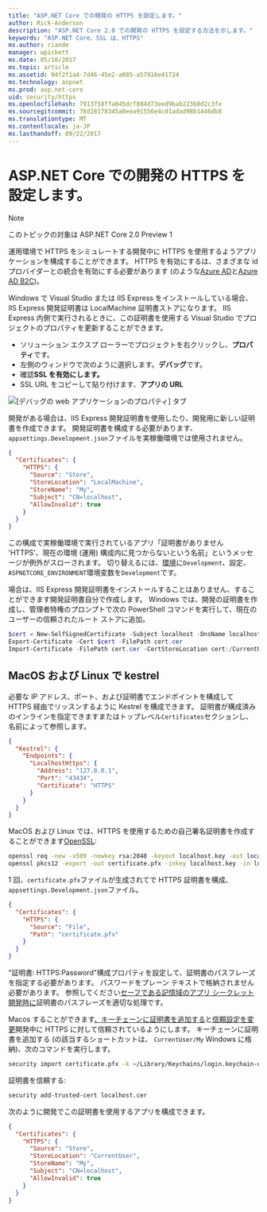 ```yaml
---
title: "ASP.NET Core での開発の HTTPS を設定します。"
author: Rick-Anderson
description: "ASP.NET Core 2.0 での開発の HTTPS を設定する方法を示します。"
keywords: "ASP.NET Core、SSL は、HTTPS"
ms.author: riande
manager: wpickett
ms.date: 05/10/2017
ms.topic: article
ms.assetid: 94f2f1a4-7d46-45e2-a085-a57916e41724
ms.technology: aspnet
ms.prod: asp.net-core
uid: security/https
ms.openlocfilehash: 7913758ffa045dcf884d73eed9bab223b8d2c3fe
ms.sourcegitcommit: 78d28178345a0eea91556e4cd1adad98b1446db8
ms.translationtype: MT
ms.contentlocale: ja-JP
ms.lasthandoff: 09/22/2017
---
```

# <a name="setting-up-https-for-development-in-aspnet-core"></a>ASP.NET Core での開発の HTTPS を設定します。

> [!NOTE] 
> このトピックの対象は ASP.NET Core 2.0 Preview 1

運用環境で HTTPS をシミュレートする開発中に HTTPS を使用するようアプリケーションを構成することができます。 HTTPS を有効にするは、さまざまな id プロバイダーとの統合を有効にする必要があります (のような[Azure AD](https://azure.microsoft.com/services/active-directory)と[Azure AD B2C](https://azure.microsoft.com/services/active-directory-b2c/))。

<a name="iisxpress"></a>

Windows で Visual Studio または IIS Express をインストールしている場合、IIS Express 開発証明書は LocalMachine 証明書ストアになります。 IIS Express 内側で実行されるときに、この証明書を使用する Visual Studio でプロジェクトのプロパティを更新することができます。

   * ソリューション エクスプ ローラーでプロジェクトを右クリックし、**プロパティ**です。
   * 左側のウィンドウで次のように選択します。**デバッグ**です。
   * 確認**SSL を有効にします。**
   * SSL URL をコピーして貼り付けます、**アプリの URL**

![[デバッグの web アプリケーションのプロパティ] タブ](enforcing-ssl/_static/ssl.png)

開発がある場合は、IIS Express 開発証明書を使用したり、開発用に新しい証明書を作成できます。 開発証明書を構成する必要があります、`appsettings.Development.json`ファイルを実稼働環境では使用されません。

```json
{
  "Certificates": {
    "HTTPS": {
      "Source": "Store",
      "StoreLocation": "LocalMachine",
      "StoreName": "My",
      "Subject": "CN=localhost",
      "AllowInvalid": true
    }
  }
}
```

この構成で実稼働環境で実行されているアプリ「証明書がありません 'HTTPS'、現在の環境 (運用) 構成内に見つからないという名前」というメッセージが例外がスローされます。 切り替えるには、[環境](xref:fundamentals/environments)に`Development`、設定、`ASPNETCORE_ENVIRONMENT`環境変数を`Development`です。

場合は、IIS Express 開発証明書をインストールすることはありません、することができます開発証明書自分で作成します。 Windows では、開発の証明書を作成し、管理者特権のプロンプトで次の PowerShell コマンドを実行して、現在のユーザーの信頼されたルート ストアに追加。

```powershell
$cert = New-SelfSignedCertificate -Subject localhost -DnsName localhost -FriendlyName "ASP.NET Core Development" -KeyUsage DigitalSignature -TextExtension @("2.5.29.37={text}1.3.6.1.5.5.7.3.1") 
Export-Certificate -Cert $cert -FilePath cert.cer
Import-Certificate -FilePath cert.cer -CertStoreLocation cert:/CurrentUser/Root
```

<a name="OpenSSL"></a>

## <a name="kestrel-on--macos-and-linux"></a>MacOS および Linux で kestrel

必要な IP アドレス、ポート、および証明書でエンドポイントを構成して HTTPS 経由でリッスンするように Kestrel を構成できます。 証明書が構成済みのインラインを指定できますまたはトップレベル`Certificates`セクションし、名前によって参照します。

```json
{
  "Kestrel": {
    "Endpoints": {
      "LocalhostHttps": {
        "Address": "127.0.0.1",
        "Port": "43434",
        "Certificate": "HTTPS"
      }
    }
  }
}

```

MacOS および Linux では、HTTPS を使用するための自己署名証明書を作成することができます[OpenSSL](https://www.openssl.org/):

```bash
openssl req -new -x509 -newkey rsa:2048 -keyout localhost.key -out localhost.cer -days 365 -subj /CN=localhost
openssl pkcs12 -export -out certificate.pfx -inkey localhost.key -in localhost.cer
```

1 回、`certificate.pfx`ファイルが生成されてで HTTPS 証明書を構成、`appsettings.Development.json`ファイル。

```json
{
  "Certificates": {
    "HTTPS": {
      "Source": "File",
      "Path": "certificate.pfx"
    }
  }
}
```

"証明書: HTTPS:Password"構成プロパティを設定して、証明書のパスフレーズを指定する必要があります。 パスワードをプレーン テキストで格納されません必要があります。 参照してください[セーフである記憶域のアプリ シークレット開発時に](app-secrets.md)証明書のパスフレーズを適切な処理です。

Macos することができます[、キーチェーンに証明書を追加する](https://support.apple.com/kb/PH20129?locale=en_US)と[信頼設定を変更](https://support.apple.com/kb/PH20127?locale=en_US&viewlocale=en_US)開発中に HTTPS に対して信頼されているようにします。 キーチェーンに証明書を追加する (の該当するショートカットは、 `CurrentUser/My` Windows に格納)、次のコマンドを実行します。

```bash
security import certificate.pfx -k ~/Library/Keychains/login.keychain-db
```

証明書を信頼する:

```bash
security add-trusted-cert localhost.cer
```

次のように開発でこの証明書を使用するアプリを構成できます。

```json
{
  "Certificates": {
    "HTTPS": {
      "Source": "Store",
      "StoreLocation": "CurrentUser",
      "StoreName": "My",
      "Subject": "CN=localhost",
      "AllowInvalid": true
    }
  }
}
```
